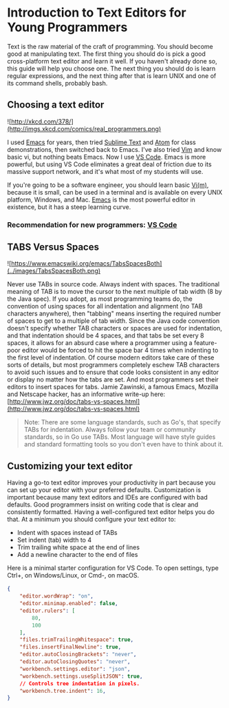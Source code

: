 # Introduction to Text Editors for Young Programmers

Text is the raw material of the craft of programming.  You should become good at manipulating text.  The first thing you should do is pick a good cross-platform text editor and learn it well.  If you haven't already done so, this guide will help you choose one.  The next thing you should do is learn regular expressions, and the next thing after that is learn UNIX and one of its command shells, probably bash.

## Choosing a text editor

![http://xkcd.com/378/](http://imgs.xkcd.com/comics/real_programmers.png)


I used [Emacs](http://www.gnu.org/software/emacs/) for years, then tried [Sublime Text](http://www.sublimetext.com/) and [Atom](https://atom.io/) for class demonstrations, then switched back to Emacs.  I've also tried [Vim](http://www.vim.org/) and know basic vi, but nothing beats Emacs.  Now I use [VS Code](https://code.visualstudio.com/).  Emacs is more powerful, but using VS Code eliminates a great deal of friction due to its massive support network, and it's what most of my students will use.

If you're going to be a software engineer, you should learn basic [Vi(m)](http://www.vim.org/), because it is small, can be used in a terminal and is available on every UNIX platform, Windows, and Mac. [Emacs](http://www.gnu.org/software/emacs/) is the most powerful editor in existence, but it has a steep learning curve.

### **Recommendation for new programmers**: [VS Code](https://code.visualstudio.com/)

## TABS Versus Spaces

![https://www.emacswiki.org/emacs/TabsSpacesBoth](../images/TabsSpacesBoth.png)

Never use TABs in source code.  Always indent with spaces.  The traditional meaning of TAB is to move the cursor to the next multiple of tab width (8 by the Java spec).  If you adopt, as most programming teams do, the convention of using spaces for all indentation and alignment (no TAB characters anywhere), then "tabbing" means inserting the required number of spaces to get to a multiple of tab width.  Since the Java code convention doesn't specify whether TAB characters or spaces are used for indentation, and that indentation should be 4 spaces, and that tabs be set every 8 spaces, it allows for an absurd case where a programmer using a feature-poor editor would be forced to hit the space bar 4 times when indenting to the first level of indentation.  Of course modern editors take care of these sorts of details, but most programmers completely eschew TAB characters to avoid such issues and to ensure that code looks consistent in any editor or display no matter how the tabs are set.  And most programmers set their editors to insert spaces for tabs.  Jamie Zawinski, a famous Emacs, Mozilla and Netscape hacker, has an informative write-up here: [http://www.jwz.org/doc/tabs-vs-spaces.html](http://www.jwz.org/doc/tabs-vs-spaces.html)

> Note: There are some language standards, such as Go's, that specify TABs for indentation.  Always follow your team or community standards, so in Go use TABs.  Most language will have style guides and standard formatting tools so you don't even have to think about it.

## Customizing your text editor

Having a go-to text editor improves your productivity in part because you can set up your editor with your preferred defaults.  Customization is important because many text editors and IDEs are configured with bad defaults.  Good programmers insist on writing code that is clear and consistently formatted.  Having a well-configured text editor helps you do that. At a minimum you should configure your text editor to:

- Indent with spaces instead of TABs
- Set indent (tab) width to 4
- Trim trailing white space at the end of lines
- Add a newline character to the end of files


Here is a minimal starter configuration for VS Code.  To open settings, type Ctrl+, on Windows/Linux, or Cmd-, on macOS.

```json
{
    "editor.wordWrap": "on",
    "editor.minimap.enabled": false,
    "editor.rulers": [
        80,
        100
    ],
    "files.trimTrailingWhitespace": true,
    "files.insertFinalNewline": true,
    "editor.autoClosingBrackets": "never",
    "editor.autoClosingQuotes": "never",
    "workbench.settings.editor": "json",
    "workbench.settings.useSplitJSON": true,
    // Controls tree indentation in pixels.
    "workbench.tree.indent": 16,
}
```
